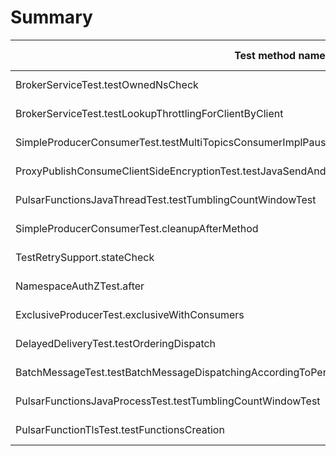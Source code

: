# Summary

Test method name | Failures | Report | Search issues | Create issue | Fixed by |
---------------- | -------- | ------ | ------------- | ------------ | -------- |
BrokerServiceTest.testOwnedNsCheck | 2 | [Report](./org.apache.pulsar.broker.service.BrokerServiceTest.testOwnedNsCheck.md) | [Issues](https://github.com/apache/pulsar/issues?q=BrokerServiceTest%20testOwnedNsCheck) | [Create issue](https://github.com/apache/pulsar/issues/new?labels=area/test,type/flaky-tests&title=Flaky-test%3A+BrokerServiceTest.testOwnedNsCheck&body=%0A%23%23%23+Search+before+asking%0A%0A-+%5BX%5D+I+searched+in+the+%5Bissues%5D%28https%3A%2F%2Fgithub.com%2Fapache%2Fpulsar%2Fissues%29+and+found+nothing+similar.%0A%0A%23%23%23+Example+failures%0A%0A-+%5B2024-11-22T06%3A37%3A30.7756850Z%5D%28https%3A%2F%2Fgithub.com%2Fapache%2Fpulsar%2Factions%2Fruns%2F11967332954%2Fjob%2F33364771352%23step%3A11%3A1353%29+%0A%0A%0A%23%23%23+Exception+stacktrace%0A%0A%60%60%60%0Aorg.testng.internal.thread.ThreadTimeoutException%3A+Method+org.apache.pulsar.broker.service.BrokerServiceTest.testOwnedNsCheck%28%29+didn%27t+finish+within+the+time-out+300000%0A%09at+java.base%4017.0.13%2Fjdk.internal.misc.Unsafe.park%28Native+Method%29%0A%09at+java.base%4017.0.13%2Fjava.util.concurrent.locks.LockSupport.park%28LockSupport.java%3A211%29%0A%09at+java.base%4017.0.13%2Fjava.util.concurrent.locks.AbstractQueuedSynchronizer.acquire%28AbstractQueuedSynchronizer.java%3A715%29%0A%09at+java.base%4017.0.13%2Fjava.util.concurrent.locks.AbstractQueuedSynchronizer.acquireSharedInterruptibly%28AbstractQueuedSynchronizer.java%3A1047%29%0A%09at+java.base%4017.0.13%2Fjava.util.concurrent.CountDownLatch.await%28CountDownLatch.java%3A230%29%0A%09at+app%2F%2Forg.apache.pulsar.broker.service.BrokerServiceTest.testOwnedNsCheck%28BrokerServiceTest.java%3A212%29%0A%09at+java.base%4017.0.13%2Fjdk.internal.reflect.NativeMethodAccessorImpl.invoke0%28Native+Method%29%0A%09at+java.base%4017.0.13%2Fjdk.internal.reflect.NativeMethodAccessorImpl.invoke%28NativeMethodAccessorImpl.java%3A77%29%0A%09at+java.base%4017.0.13%2Fjdk.internal.reflect.DelegatingMethodAccessorImpl.invoke%28DelegatingMethodAccessorImpl.java%3A43%29%0A%09at+java.base%4017.0.13%2Fjava.lang.reflect.Method.invoke%28Method.java%3A569%29%0A%09at+app%2F%2Forg.testng.internal.invokers.MethodInvocationHelper.invokeMethod%28MethodInvocationHelper.java%3A139%29%0A%09at+app%2F%2Forg.testng.internal.invokers.InvokeMethodRunnable.runOne%28InvokeMethodRunnable.java%3A47%29%0A%09at+app%2F%2Forg.testng.internal.invokers.InvokeMethodRunnable.call%28InvokeMethodRunnable.java%3A76%29%0A%09at+app%2F%2Forg.testng.internal.invokers.InvokeMethodRunnable.call%28InvokeMethodRunnable.java%3A11%29%0A%09at+java.base%4017.0.13%2Fjava.util.concurrent.FutureTask.run%28FutureTask.java%3A264%29%0A%09at+java.base%4017.0.13%2Fjava.util.concurrent.ThreadPoolExecutor.runWorker%28ThreadPoolExecutor.java%3A1136%29%0A%09at+java.base%4017.0.13%2Fjava.util.concurrent.ThreadPoolExecutor%24Worker.run%28ThreadPoolExecutor.java%3A635%29%0A%09at+java.base%4017.0.13%2Fjava.lang.Thread.run%28Thread.java%3A840%29%0A%60%60%60%0A%0A%0A%23%23%23+Are+you+willing+to+submit+a+PR%3F%0A%0A-+%5B+%5D+I%27m+willing+to+submit+a+PR%21%0A) | |
BrokerServiceTest.testLookupThrottlingForClientByClient | 2 | [Report](./org.apache.pulsar.broker.service.BrokerServiceTest.testLookupThrottlingForClientByClient.md) | [Issues](https://github.com/apache/pulsar/issues?q=BrokerServiceTest%20testLookupThrottlingForClientByClient) | [Create issue](https://github.com/apache/pulsar/issues/new?labels=area/test,type/flaky-tests&title=Flaky-test%3A+BrokerServiceTest.testLookupThrottlingForClientByClient&body=%0A%23%23%23+Search+before+asking%0A%0A-+%5BX%5D+I+searched+in+the+%5Bissues%5D%28https%3A%2F%2Fgithub.com%2Fapache%2Fpulsar%2Fissues%29+and+found+nothing+similar.%0A%0A%23%23%23+Example+failures%0A%0A-+%5B2024-11-21T12%3A44%3A23.9836182Z%5D%28https%3A%2F%2Fgithub.com%2Fapache%2Fpulsar%2Factions%2Fruns%2F11952941499%2Fjob%2F33320260103%23step%3A11%3A1350%29+%0A%0A%0A%23%23%23+Exception+stacktrace%0A%0A%60%60%60%0Ajava.util.concurrent.ExecutionException%3A+org.apache.pulsar.client.api.PulsarClientException%24TimeoutException%3A+Lookup+request+timeout+%7B%27durationMs%27%3A+%2730000%27%2C+%27reqId%27%3A%27-559038730%27%2C+%27remote%27%3A%27localhost%2F127.0.0.1%3A43467%27%2C+%27local%27%3A%27%2F127.0.0.1%3A50166%27%7D%0A%09at+java.base%2Fjava.util.concurrent.CompletableFuture.reportGet%28CompletableFuture.java%3A396%29%0A%09at+java.base%2Fjava.util.concurrent.CompletableFuture.get%28CompletableFuture.java%3A2073%29%0A%09at+org.apache.pulsar.broker.service.BrokerServiceTest.testLookupThrottlingForClientByClient%28BrokerServiceTest.java%3A1140%29%0A%09at+java.base%2Fjdk.internal.reflect.DirectMethodHandleAccessor.invoke%28DirectMethodHandleAccessor.java%3A103%29%0A%09at+java.base%2Fjava.lang.reflect.Method.invoke%28Method.java%3A580%29%0A%09at+org.testng.internal.invokers.MethodInvocationHelper.invokeMethod%28MethodInvocationHelper.java%3A139%29%0A%09at+org.testng.internal.invokers.InvokeMethodRunnable.runOne%28InvokeMethodRunnable.java%3A47%29%0A%09at+org.testng.internal.invokers.InvokeMethodRunnable.call%28InvokeMethodRunnable.java%3A76%29%0A%09at+org.testng.internal.invokers.InvokeMethodRunnable.call%28InvokeMethodRunnable.java%3A11%29%0A%09at+java.base%2Fjava.util.concurrent.FutureTask.run%28FutureTask.java%3A317%29%0A%09at+java.base%2Fjava.util.concurrent.ThreadPoolExecutor.runWorker%28ThreadPoolExecutor.java%3A1144%29%0A%09at+java.base%2Fjava.util.concurrent.ThreadPoolExecutor%24Worker.run%28ThreadPoolExecutor.java%3A642%29%0A%09at+java.base%2Fjava.lang.Thread.run%28Thread.java%3A1583%29%0ACaused+by%3A+org.apache.pulsar.client.api.PulsarClientException%24TimeoutException%3A+Lookup+request+timeout+%7B%27durationMs%27%3A+%2730000%27%2C+%27reqId%27%3A%27-559038730%27%2C+%27remote%27%3A%27localhost%2F127.0.0.1%3A43467%27%2C+%27local%27%3A%27%2F127.0.0.1%3A50166%27%7D%0A%09at+org.apache.pulsar.client.impl.ClientCnx.checkRequestTimeout%28ClientCnx.java%3A1422%29%0A%09at+org.apache.pulsar.common.util.Runnables%24CatchingAndLoggingRunnable.run%28Runnables.java%3A54%29%0A%09at+io.netty.util.concurrent.PromiseTask.runTask%28PromiseTask.java%3A98%29%0A%09at+io.netty.util.concurrent.ScheduledFutureTask.run%28ScheduledFutureTask.java%3A162%29%0A%09at+io.netty.util.concurrent.AbstractEventExecutor.runTask%28AbstractEventExecutor.java%3A173%29%0A%09at+io.netty.util.concurrent.AbstractEventExecutor.safeExecute%28AbstractEventExecutor.java%3A166%29%0A%09at+io.netty.util.concurrent.SingleThreadEventExecutor.runAllTasks%28SingleThreadEventExecutor.java%3A472%29%0A%09at+io.netty.channel.epoll.EpollEventLoop.run%28EpollEventLoop.java%3A408%29%0A%09at+io.netty.util.concurrent.SingleThreadEventExecutor%244.run%28SingleThreadEventExecutor.java%3A997%29%0A%09at+io.netty.util.internal.ThreadExecutorMap%242.run%28ThreadExecutorMap.java%3A74%29%0A%09at+io.netty.util.concurrent.FastThreadLocalRunnable.run%28FastThreadLocalRunnable.java%3A30%29%0A%09...+1+more%0A%60%60%60%0A%0A%0A%23%23%23+Are+you+willing+to+submit+a+PR%3F%0A%0A-+%5B+%5D+I%27m+willing+to+submit+a+PR%21%0A) | |
SimpleProducerConsumerTest.testMultiTopicsConsumerImplPauseForPartitionNumberChange | 2 | [Report](./org.apache.pulsar.client.api.SimpleProducerConsumerTest.testMultiTopicsConsumerImplPauseForPartitionNumberChange.md) | [Issues](https://github.com/apache/pulsar/issues?q=SimpleProducerConsumerTest%20testMultiTopicsConsumerImplPauseForPartitionNumberChange) | [Create issue](https://github.com/apache/pulsar/issues/new?labels=area/test,type/flaky-tests&title=Flaky-test%3A+SimpleProducerConsumerTest.testMultiTopicsConsumerImplPauseForPartitionNumberChange&body=%0A%23%23%23+Search+before+asking%0A%0A-+%5BX%5D+I+searched+in+the+%5Bissues%5D%28https%3A%2F%2Fgithub.com%2Fapache%2Fpulsar%2Fissues%29+and+found+nothing+similar.%0A%0A%23%23%23+Example+failures%0A%0A-+%5B2024-11-25T12%3A35%3A14.9341964Z%5D%28https%3A%2F%2Fgithub.com%2Fapache%2Fpulsar%2Factions%2Fruns%2F12009749403%2Fjob%2F33475627109%23step%3A10%3A842%29+%0A%0A%0A%23%23%23+Exception+stacktrace%0A%0A%60%60%60%0Ajava.lang.AssertionError%3A+expected+%5Bnull%5D+but+found+%5Borg.apache.pulsar.client.impl.TopicMessageImpl%40529034c5%5D%0A%09at+org.testng.Assert.fail%28Assert.java%3A110%29%0A%09at+org.testng.Assert.failNotSame%28Assert.java%3A1573%29%0A%09at+org.testng.Assert.assertNull%28Assert.java%3A1506%29%0A%09at+org.testng.Assert.assertNull%28Assert.java%3A1494%29%0A%09at+org.apache.pulsar.client.api.SimpleProducerConsumerTest.testMultiTopicsConsumerImplPauseForPartitionNumberChange%28SimpleProducerConsumerTest.java%3A3479%29%0A%09at+java.base%2Fjdk.internal.reflect.DirectMethodHandleAccessor.invoke%28DirectMethodHandleAccessor.java%3A103%29%0A%09at+java.base%2Fjava.lang.reflect.Method.invoke%28Method.java%3A580%29%0A%09at+org.testng.internal.invokers.MethodInvocationHelper.invokeMethod%28MethodInvocationHelper.java%3A139%29%0A%09at+org.testng.internal.invokers.InvokeMethodRunnable.runOne%28InvokeMethodRunnable.java%3A47%29%0A%09at+org.testng.internal.invokers.InvokeMethodRunnable.call%28InvokeMethodRunnable.java%3A76%29%0A%09at+org.testng.internal.invokers.InvokeMethodRunnable.call%28InvokeMethodRunnable.java%3A11%29%0A%09at+java.base%2Fjava.util.concurrent.FutureTask.run%28FutureTask.java%3A317%29%0A%09at+java.base%2Fjava.util.concurrent.ThreadPoolExecutor.runWorker%28ThreadPoolExecutor.java%3A1144%29%0A%09at+java.base%2Fjava.util.concurrent.ThreadPoolExecutor%24Worker.run%28ThreadPoolExecutor.java%3A642%29%0A%09at+java.base%2Fjava.lang.Thread.run%28Thread.java%3A1583%29%0A%60%60%60%0A%0A%0A%23%23%23+Are+you+willing+to+submit+a+PR%3F%0A%0A-+%5B+%5D+I%27m+willing+to+submit+a+PR%21%0A) | |
ProxyPublishConsumeClientSideEncryptionTest.testJavaSendAndWssConsumeWithEncryptionAndCompression | 1 | [Report](./org.apache.pulsar.websocket.proxy.ProxyPublishConsumeClientSideEncryptionTest.testJavaSendAndWssConsumeWithEncryptionAndCompression.md) | [Issues](https://github.com/apache/pulsar/issues?q=ProxyPublishConsumeClientSideEncryptionTest%20testJavaSendAndWssConsumeWithEncryptionAndCompression) | [Create issue](https://github.com/apache/pulsar/issues/new?labels=area/test,type/flaky-tests&title=Flaky-test%3A+ProxyPublishConsumeClientSideEncryptionTest.testJavaSendAndWssConsumeWithEncryptionAndCompression&body=%0A%23%23%23+Search+before+asking%0A%0A-+%5BX%5D+I+searched+in+the+%5Bissues%5D%28https%3A%2F%2Fgithub.com%2Fapache%2Fpulsar%2Fissues%29+and+found+nothing+similar.%0A%0A%23%23%23+Example+failures%0A%0A-+%5B2024-11-29T06%3A28%3A55.6020302Z%5D%28https%3A%2F%2Fgithub.com%2Fapache%2Fpulsar%2Factions%2Fruns%2F12079794565%2Fjob%2F33686474897%23step%3A11%3A1680%29+%0A%0A%0A%23%23%23+Exception+stacktrace%0A%0A%60%60%60%0Aorg.apache.pulsar.client.admin.PulsarAdminException%24PreconditionFailedException%3A+Topic+has+1+connected+producers%2Fconsumers%0A%09at+org.apache.pulsar.client.admin.PulsarAdminException.wrap%28PulsarAdminException.java%3A252%29%0A%09at+org.apache.pulsar.client.admin.internal.BaseResource.sync%28BaseResource.java%3A352%29%0A%09at+org.apache.pulsar.client.admin.internal.TopicsImpl.delete%28TopicsImpl.java%3A485%29%0A%09at+org.apache.pulsar.client.admin.Topics.delete%28Topics.java%3A893%29%0A%09at+org.apache.pulsar.client.admin.internal.TopicsImpl.delete%28TopicsImpl.java%3A475%29%0A%09at+org.apache.pulsar.websocket.proxy.ProxyPublishConsumeClientSideEncryptionTest.testJavaSendAndWssConsumeWithEncryptionAndCompression%28ProxyPublishConsumeClientSideEncryptionTest.java%3A272%29%0A%09at+java.base%2Fjdk.internal.reflect.NativeMethodAccessorImpl.invoke0%28Native+Method%29%0A%09at+java.base%2Fjdk.internal.reflect.NativeMethodAccessorImpl.invoke%28NativeMethodAccessorImpl.java%3A77%29%0A%09at+java.base%2Fjdk.internal.reflect.DelegatingMethodAccessorImpl.invoke%28DelegatingMethodAccessorImpl.java%3A43%29%0A%09at+java.base%2Fjava.lang.reflect.Method.invoke%28Method.java%3A569%29%0A%09at+org.testng.internal.invokers.MethodInvocationHelper.invokeMethod%28MethodInvocationHelper.java%3A139%29%0A%09at+org.testng.internal.invokers.InvokeMethodRunnable.runOne%28InvokeMethodRunnable.java%3A47%29%0A%09at+org.testng.internal.invokers.InvokeMethodRunnable.call%28InvokeMethodRunnable.java%3A76%29%0A%09at+org.testng.internal.invokers.InvokeMethodRunnable.call%28InvokeMethodRunnable.java%3A11%29%0A%09at+java.base%2Fjava.util.concurrent.FutureTask.run%28FutureTask.java%3A264%29%0A%09at+java.base%2Fjava.util.concurrent.ThreadPoolExecutor.runWorker%28ThreadPoolExecutor.java%3A1136%29%0A%09at+java.base%2Fjava.util.concurrent.ThreadPoolExecutor%24Worker.run%28ThreadPoolExecutor.java%3A635%29%0A%09at+java.base%2Fjava.lang.Thread.run%28Thread.java%3A840%29%0A%09Suppressed%3A+org.apache.pulsar.client.admin.PulsarAdminException%24PreconditionFailedException%3A+Topic+has+1+connected+producers%2Fconsumers%0A%09%09at+org.apache.pulsar.client.admin.internal.BaseResource.getApiException%28BaseResource.java%3A289%29%0A%09%09at+org.apache.pulsar.client.admin.internal.BaseResource%244.failed%28BaseResource.java%3A237%29%0A%09%09at+org.glassfish.jersey.client.JerseyInvocation%241.failed%28JerseyInvocation.java%3A898%29%0A%09%09at+org.glassfish.jersey.client.JerseyInvocation%241.completed%28JerseyInvocation.java%3A879%29%0A%09%09at+org.glassfish.jersey.client.ClientRuntime.processResponse%28ClientRuntime.java%3A232%29%0A%09%09at+org.glassfish.jersey.client.ClientRuntime.access%24200%28ClientRuntime.java%3A62%29%0A%09%09at+org.glassfish.jersey.client.ClientRuntime%242.lambda%24response%240%28ClientRuntime.java%3A176%29%0A%09%09at+org.glassfish.jersey.internal.Errors%241.call%28Errors.java%3A248%29%0A%09%09at+org.glassfish.jersey.internal.Errors%241.call%28Errors.java%3A244%29%0A%09%09at+org.glassfish.jersey.internal.Errors.process%28Errors.java%3A292%29%0A%60%60%60%0A%0A%0A%23%23%23+Are+you+willing+to+submit+a+PR%3F%0A%0A-+%5B+%5D+I%27m+willing+to+submit+a+PR%21%0A) | |
PulsarFunctionsJavaThreadTest.testTumblingCountWindowTest | 1 | [Report](./org.apache.pulsar.tests.integration.functions.java.PulsarFunctionsJavaThreadTest.testTumblingCountWindowTest.md) | [Issues](https://github.com/apache/pulsar/issues?q=PulsarFunctionsJavaThreadTest%20testTumblingCountWindowTest) | [Create issue](https://github.com/apache/pulsar/issues/new?labels=area/test,type/flaky-tests&title=Flaky-test%3A+PulsarFunctionsJavaThreadTest.testTumblingCountWindowTest&body=%0A%23%23%23+Search+before+asking%0A%0A-+%5BX%5D+I+searched+in+the+%5Bissues%5D%28https%3A%2F%2Fgithub.com%2Fapache%2Fpulsar%2Fissues%29+and+found+nothing+similar.%0A%0A%23%23%23+Example+failures%0A%0A-+%5B2024-11-25T13%3A08%3A38.9376616Z%5D%28https%3A%2F%2Fgithub.com%2Fapache%2Fpulsar%2Factions%2Fruns%2F12009749403%2Fjob%2F33476693878%23step%3A12%3A23148%29+%0A%0A%0A%23%23%23+Exception+stacktrace%0A%0A%60%60%60%0Ajava.lang.AssertionError%3A+expected+%5B1%5D+but+found+%5B3%5D%0A%09at+org.testng.Assert.fail%28Assert.java%3A110%29%0A%09at+org.testng.Assert.failNotEquals%28Assert.java%3A1577%29%0A%09at+org.testng.Assert.assertEqualsImpl%28Assert.java%3A149%29%0A%09at+org.testng.Assert.assertEquals%28Assert.java%3A131%29%0A%09at+org.testng.Assert.assertEquals%28Assert.java%3A979%29%0A%09at+org.testng.Assert.assertEquals%28Assert.java%3A955%29%0A%09at+org.testng.Assert.assertEquals%28Assert.java%3A989%29%0A%09at+org.apache.pulsar.tests.integration.functions.PulsarFunctionsTest.testWindowFunction%28PulsarFunctionsTest.java%3A334%29%0A%09at+org.apache.pulsar.tests.integration.functions.java.PulsarFunctionsJavaTest.testTumblingCountWindowTest%28PulsarFunctionsJavaTest.java%3A138%29%0A%09at+java.base%2Fjdk.internal.reflect.DirectMethodHandleAccessor.invoke%28DirectMethodHandleAccessor.java%3A103%29%0A%09at+java.base%2Fjava.lang.reflect.Method.invoke%28Method.java%3A580%29%0A%09at+org.testng.internal.invokers.MethodInvocationHelper.invokeMethod%28MethodInvocationHelper.java%3A139%29%0A%09at+org.testng.internal.invokers.InvokeMethodRunnable.runOne%28InvokeMethodRunnable.java%3A47%29%0A%09at+org.testng.internal.invokers.InvokeMethodRunnable.call%28InvokeMethodRunnable.java%3A76%29%0A%09at+org.testng.internal.invokers.InvokeMethodRunnable.call%28InvokeMethodRunnable.java%3A11%29%0A%09at+java.base%2Fjava.util.concurrent.FutureTask.run%28FutureTask.java%3A317%29%0A%09at+java.base%2Fjava.util.concurrent.ThreadPoolExecutor.runWorker%28ThreadPoolExecutor.java%3A1144%29%0A%09at+java.base%2Fjava.util.concurrent.ThreadPoolExecutor%24Worker.run%28ThreadPoolExecutor.java%3A642%29%0A%09at+java.base%2Fjava.lang.Thread.run%28Thread.java%3A1583%29%0A%60%60%60%0A%0A%0A%23%23%23+Are+you+willing+to+submit+a+PR%3F%0A%0A-+%5B+%5D+I%27m+willing+to+submit+a+PR%21%0A) | |
SimpleProducerConsumerTest.cleanupAfterMethod | 1 | [Report](./org.apache.pulsar.client.api.SimpleProducerConsumerTest.cleanupAfterMethod.md) | [Issues](https://github.com/apache/pulsar/issues?q=SimpleProducerConsumerTest%20cleanupAfterMethod) | [Create issue](https://github.com/apache/pulsar/issues/new?labels=area/test,type/flaky-tests&title=Flaky-test%3A+SimpleProducerConsumerTest.cleanupAfterMethod&body=%0A%23%23%23+Search+before+asking%0A%0A-+%5BX%5D+I+searched+in+the+%5Bissues%5D%28https%3A%2F%2Fgithub.com%2Fapache%2Fpulsar%2Fissues%29+and+found+nothing+similar.%0A%0A%23%23%23+Example+failures%0A%0A-+%5B2024-11-27T07%3A11%3A43.5936289Z%5D%28https%3A%2F%2Fgithub.com%2Fapache%2Fpulsar%2Factions%2Fruns%2F12044650561%2Fjob%2F33582303686%23step%3A12%3A56%29+%0A%0A%0A%23%23%23+Exception+stacktrace%0A%0A%60%60%60%0A+++java.lang.Thread.State%3A+WAITING+%28parking%29%0A%09at+jdk.internal.misc.Unsafe.park%28java.base%4017.0.13%2FNative+Method%29%0A%09-+parking+to+wait+for++%3C0x000010000b003b80%3E+%28a+java.util.concurrent.CompletableFuture%24Signaller%29%0A%09at+java.util.concurrent.locks.LockSupport.park%28java.base%4017.0.13%2FLockSupport.java%3A211%29%0A%09at+java.util.concurrent.CompletableFuture%24Signaller.block%28java.base%4017.0.13%2FCompletableFuture.java%3A1864%29%0A%09at+java.util.concurrent.ForkJoinPool.unmanagedBlock%28java.base%4017.0.13%2FForkJoinPool.java%3A3465%29%0A%09at+java.util.concurrent.ForkJoinPool.managedBlock%28java.base%4017.0.13%2FForkJoinPool.java%3A3436%29%0A%09at+java.util.concurrent.CompletableFuture.waitingGet%28java.base%4017.0.13%2FCompletableFuture.java%3A1898%29%0A%09at+java.util.concurrent.CompletableFuture.get%28java.base%4017.0.13%2FCompletableFuture.java%3A2072%29%0A%09at+org.apache.pulsar.broker.systopic.TopicPoliciesSystemTopicClient%24TopicPolicyReader.close%28TopicPoliciesSystemTopicClient.java%3A200%29%0A%09at+org.apache.pulsar.broker.service.SystemTopicBasedTopicPoliciesService.lambda%24close%2433%28SystemTopicBasedTopicPoliciesService.java%3A702%29%0A%09at+org.apache.pulsar.broker.service.SystemTopicBasedTopicPoliciesService%24%24Lambda%241990%2F0x00007f28e8bc1938.accept%28Unknown+Source%29%0A%09at+java.util.concurrent.ConcurrentHashMap%24ValuesView.forEach%28java.base%4017.0.13%2FConcurrentHashMap.java%3A4780%29%0A%09at+org.apache.pulsar.broker.service.SystemTopicBasedTopicPoliciesService.close%28SystemTopicBasedTopicPoliciesService.java%3A698%29%0A%09at+org.apache.pulsar.broker.PulsarService.closeAsync%28PulsarService.java%3A522%29%0A%09at+java.lang.invoke.DirectMethodHandle%24Holder.invokeVirtual%28java.base%4017.0.13%2FDirectMethodHandle%24Holder%29%0A%09at+java.lang.invoke.LambdaForm%24MH%2F0x00007f28e8448400.invoke%28java.base%4017.0.13%2FLambdaForm%24MH%29%0A%09at+java.lang.invoke.LambdaForm%24MH%2F0x00007f28e8448800.invoke%28java.base%4017.0.13%2FLambdaForm%24MH%29%0A%09at+java.lang.invoke.LambdaForm%24MH%2F0x00007f28e8448c00.invokeExact_MT%28java.base%4017.0.13%2FLambdaForm%24MH%29%0A%09at+java.lang.invoke.MethodHandle.invokeWithArguments%28java.base%4017.0.13%2FMethodHandle.java%3A732%29%0A%09at+org.mockito.internal.util.reflection.InstrumentationMemberAccessor%24Dispatcher%24ByteBuddy%24zcMaLQm4.invokeWithArguments%28Unknown+Source%29%0A%09at+org.mockito.internal.util.reflection.InstrumentationMemberAccessor.invoke%28InstrumentationMemberAccessor.java%3A251%29%0A%09at+org.mockito.internal.util.reflection.ModuleMemberAccessor.invoke%28ModuleMemberAccessor.java%3A55%29%0A%09at+org.mockito.internal.creation.bytebuddy.MockMethodAdvice.tryInvoke%28MockMethodAdvice.java%3A314%29%0A%09at+org.mockito.internal.creation.bytebuddy.MockMethodAdvice%24RealMethodCall.invoke%28MockMethodAdvice.java%3A234%29%0A%09at+org.mockito.internal.invocation.InterceptedInvocation.callRealMethod%28InterceptedInvocation.java%3A142%29%0A%09at+org.mockito.internal.stubbing.answers.CallsRealMethods.answer%28CallsRealMethods.java%3A45%29%0A%09at+org.mockito.Answers.answer%28Answers.java%3A90%29%0A%09at+org.mockito.internal.handler.MockHandlerImpl.handle%28MockHandlerImpl.java%3A111%29%0A%09at+org.mockito.internal.handler.NullResultGuardian.handle%28NullResultGuardian.java%3A29%29%0A%60%60%60%0A%0A%0A%23%23%23+Are+you+willing+to+submit+a+PR%3F%0A%0A-+%5B+%5D+I%27m+willing+to+submit+a+PR%21%0A) | |
TestRetrySupport.stateCheck | 1 | [Report](./org.apache.pulsar.tests.TestRetrySupport.stateCheck.md) | [Issues](https://github.com/apache/pulsar/issues?q=TestRetrySupport%20stateCheck) | [Create issue](https://github.com/apache/pulsar/issues/new?labels=area/test,type/flaky-tests&title=Flaky-test%3A+TestRetrySupport.stateCheck&body=%0A%23%23%23+Search+before+asking%0A%0A-+%5BX%5D+I+searched+in+the+%5Bissues%5D%28https%3A%2F%2Fgithub.com%2Fapache%2Fpulsar%2Fissues%29+and+found+nothing+similar.%0A%0A%23%23%23+Example+failures%0A%0A-+%5B2024-11-29T13%3A52%3A14.6215187Z%5D%28https%3A%2F%2Fgithub.com%2Fapache%2Fpulsar%2Factions%2Fruns%2F12084519005%2Fjob%2F33699896663%23step%3A10%3A99%29+%0A%0A%0A%23%23%23+Exception+stacktrace%0A%0A%60%60%60%0A+++java.lang.Thread.State%3A+WAITING+%28parking%29%0A%09at+jdk.internal.misc.Unsafe.park%28java.base%4017.0.13%2FNative+Method%29%0A%09-+parking+to+wait+for++%3C0x0000100512814d78%3E+%28a+java.util.concurrent.CompletableFuture%24Signaller%29%0A%09at+java.util.concurrent.locks.LockSupport.park%28java.base%4017.0.13%2FLockSupport.java%3A211%29%0A%09at+java.util.concurrent.CompletableFuture%24Signaller.block%28java.base%4017.0.13%2FCompletableFuture.java%3A1864%29%0A%09at+java.util.concurrent.ForkJoinPool.unmanagedBlock%28java.base%4017.0.13%2FForkJoinPool.java%3A3465%29%0A%09at+java.util.concurrent.ForkJoinPool.managedBlock%28java.base%4017.0.13%2FForkJoinPool.java%3A3436%29%0A%09at+java.util.concurrent.CompletableFuture.waitingGet%28java.base%4017.0.13%2FCompletableFuture.java%3A1898%29%0A%09at+java.util.concurrent.CompletableFuture.get%28java.base%4017.0.13%2FCompletableFuture.java%3A2072%29%0A%09at+org.apache.pulsar.broker.systopic.TopicPoliciesSystemTopicClient%24TopicPolicyReader.close%28TopicPoliciesSystemTopicClient.java%3A200%29%0A%09at+org.apache.pulsar.broker.service.SystemTopicBasedTopicPoliciesService.lambda%24close%2433%28SystemTopicBasedTopicPoliciesService.java%3A702%29%0A%09at+org.apache.pulsar.broker.service.SystemTopicBasedTopicPoliciesService%24%24Lambda%242024%2F0x00007fec98c26af8.accept%28Unknown+Source%29%0A%09at+java.util.concurrent.ConcurrentHashMap%24ValuesView.forEach%28java.base%4017.0.13%2FConcurrentHashMap.java%3A4780%29%0A%09at+org.apache.pulsar.broker.service.SystemTopicBasedTopicPoliciesService.close%28SystemTopicBasedTopicPoliciesService.java%3A698%29%0A%09at+org.apache.pulsar.broker.PulsarService.closeAsync%28PulsarService.java%3A522%29%0A%09at+java.lang.invoke.DirectMethodHandle%24Holder.invokeVirtual%28java.base%4017.0.13%2FDirectMethodHandle%24Holder%29%0A%09at+java.lang.invoke.LambdaForm%24MH%2F0x00007fec984a8000.invoke%28java.base%4017.0.13%2FLambdaForm%24MH%29%0A%09at+java.lang.invoke.LambdaForm%24MH%2F0x00007fec984a8400.invoke%28java.base%4017.0.13%2FLambdaForm%24MH%29%0A%09at+java.lang.invoke.LambdaForm%24MH%2F0x00007fec984a8800.invokeExact_MT%28java.base%4017.0.13%2FLambdaForm%24MH%29%0A%09at+java.lang.invoke.MethodHandle.invokeWithArguments%28java.base%4017.0.13%2FMethodHandle.java%3A732%29%0A%09at+org.mockito.internal.util.reflection.InstrumentationMemberAccessor%24Dispatcher%24ByteBuddy%24TlYvNshW.invokeWithArguments%28Unknown+Source%29%0A%09at+org.mockito.internal.util.reflection.InstrumentationMemberAccessor.invoke%28InstrumentationMemberAccessor.java%3A251%29%0A%09at+org.mockito.internal.util.reflection.ModuleMemberAccessor.invoke%28ModuleMemberAccessor.java%3A55%29%0A%09at+org.mockito.internal.creation.bytebuddy.MockMethodAdvice.tryInvoke%28MockMethodAdvice.java%3A314%29%0A%09at+org.mockito.internal.creation.bytebuddy.MockMethodAdvice%24RealMethodCall.invoke%28MockMethodAdvice.java%3A234%29%0A%09at+org.mockito.internal.invocation.InterceptedInvocation.callRealMethod%28InterceptedInvocation.java%3A142%29%0A%09at+org.mockito.internal.stubbing.answers.CallsRealMethods.answer%28CallsRealMethods.java%3A45%29%0A%09at+org.mockito.Answers.answer%28Answers.java%3A90%29%0A%09at+org.mockito.internal.handler.MockHandlerImpl.handle%28MockHandlerImpl.java%3A111%29%0A%09at+org.mockito.internal.handler.NullResultGuardian.handle%28NullResultGuardian.java%3A29%29%0A%60%60%60%0A%0A%0A%23%23%23+Are+you+willing+to+submit+a+PR%3F%0A%0A-+%5B+%5D+I%27m+willing+to+submit+a+PR%21%0A) | |
NamespaceAuthZTest.after | 1 | [Report](./org.apache.pulsar.broker.admin.NamespaceAuthZTest.after.md) | [Issues](https://github.com/apache/pulsar/issues?q=NamespaceAuthZTest%20after) | [Create issue](https://github.com/apache/pulsar/issues/new?labels=area/test,type/flaky-tests&title=Flaky-test%3A+NamespaceAuthZTest.after&body=%0A%23%23%23+Search+before+asking%0A%0A-+%5BX%5D+I+searched+in+the+%5Bissues%5D%28https%3A%2F%2Fgithub.com%2Fapache%2Fpulsar%2Fissues%29+and+found+nothing+similar.%0A%0A%23%23%23+Example+failures%0A%0A-+%5B2024-11-30T12%3A24%3A21.5092918Z%5D%28https%3A%2F%2Fgithub.com%2Fapache%2Fpulsar%2Factions%2Fruns%2F12096251580%2Fjob%2F33730493976%23step%3A11%3A899%29+%0A%0A%0A%23%23%23+Exception+stacktrace%0A%0A%60%60%60%0Aorg.awaitility.core.ConditionTimeoutException%3A+Condition+org.apache.pulsar.broker.auth.MockedPulsarServiceBaseTest%24%24Lambda%2F0x00007f7954c6f9b8+was+not+fulfilled+within+10+seconds.%0A%09at+org.awaitility.core.ConditionAwaiter.await%28ConditionAwaiter.java%3A167%29%0A%09at+org.awaitility.core.CallableCondition.await%28CallableCondition.java%3A78%29%0A%09at+org.awaitility.core.CallableCondition.await%28CallableCondition.java%3A26%29%0A%09at+org.awaitility.core.ConditionFactory.until%28ConditionFactory.java%3A985%29%0A%09at+org.awaitility.core.ConditionFactory.until%28ConditionFactory.java%3A954%29%0A%09at+org.apache.pulsar.broker.auth.MockedPulsarServiceBaseTest.deleteNamespaceWithRetry%28MockedPulsarServiceBaseTest.java%3A690%29%0A%09at+org.apache.pulsar.broker.auth.MockedPulsarServiceBaseTest.deleteNamespaceWithRetry%28MockedPulsarServiceBaseTest.java%3A679%29%0A%09at+org.apache.pulsar.broker.admin.NamespaceAuthZTest.after%28NamespaceAuthZTest.java%3A145%29%0A%09at+java.base%2Fjdk.internal.reflect.DirectMethodHandleAccessor.invoke%28DirectMethodHandleAccessor.java%3A103%29%0A%09at+java.base%2Fjava.lang.reflect.Method.invoke%28Method.java%3A580%29%0A%09at+org.testng.internal.invokers.MethodInvocationHelper.invokeMethod%28MethodInvocationHelper.java%3A139%29%0A%09at+org.testng.internal.invokers.MethodInvocationHelper.invokeMethodConsideringTimeout%28MethodInvocationHelper.java%3A69%29%0A%09at+org.testng.internal.invokers.ConfigInvoker.invokeConfigurationMethod%28ConfigInvoker.java%3A361%29%0A%09at+org.testng.internal.invokers.ConfigInvoker.invokeConfigurations%28ConfigInvoker.java%3A296%29%0A%09at+org.testng.internal.invokers.TestInvoker.runConfigMethods%28TestInvoker.java%3A823%29%0A%09at+org.testng.internal.invokers.TestInvoker.runAfterConfigurations%28TestInvoker.java%3A792%29%0A%09at+org.testng.internal.invokers.TestInvoker.invokeMethod%28TestInvoker.java%3A768%29%0A%09at+org.testng.internal.invokers.TestInvoker.invokeTestMethod%28TestInvoker.java%3A221%29%0A%09at+org.testng.internal.invokers.MethodRunner.runInSequence%28MethodRunner.java%3A50%29%0A%09at+org.testng.internal.invokers.TestInvoker%24MethodInvocationAgent.invoke%28TestInvoker.java%3A969%29%0A%09at+org.testng.internal.invokers.TestInvoker.invokeTestMethods%28TestInvoker.java%3A194%29%0A%09at+org.testng.internal.invokers.TestMethodWorker.invokeTestMethods%28TestMethodWorker.java%3A148%29%0A%09at+org.testng.internal.invokers.TestMethodWorker.run%28TestMethodWorker.java%3A128%29%0A%09at+java.base%2Fjava.util.ArrayList.forEach%28ArrayList.java%3A1596%29%0A%09at+org.testng.TestRunner.privateRun%28TestRunner.java%3A829%29%0A%09at+org.testng.TestRunner.run%28TestRunner.java%3A602%29%0A%09at+org.testng.SuiteRunner.runTest%28SuiteRunner.java%3A437%29%0A%09at+org.testng.SuiteRunner.runSequentially%28SuiteRunner.java%3A431%29%0A%09at+org.testng.SuiteRunner.privateRun%28SuiteRunner.java%3A391%29%0A%60%60%60%0A%0A%0A%23%23%23+Are+you+willing+to+submit+a+PR%3F%0A%0A-+%5B+%5D+I%27m+willing+to+submit+a+PR%21%0A) | |
ExclusiveProducerTest.exclusiveWithConsumers | 1 | [Report](./org.apache.pulsar.broker.service.ExclusiveProducerTest.exclusiveWithConsumers.md) | [Issues](https://github.com/apache/pulsar/issues?q=ExclusiveProducerTest%20exclusiveWithConsumers) | [Create issue](https://github.com/apache/pulsar/issues/new?labels=area/test,type/flaky-tests&title=Flaky-test%3A+ExclusiveProducerTest.exclusiveWithConsumers&body=%0A%23%23%23+Search+before+asking%0A%0A-+%5BX%5D+I+searched+in+the+%5Bissues%5D%28https%3A%2F%2Fgithub.com%2Fapache%2Fpulsar%2Fissues%29+and+found+nothing+similar.%0A%0A%23%23%23+Example+failures%0A%0A-+%5B2024-11-25T12%3A30%3A11.4514832Z%5D%28https%3A%2F%2Fgithub.com%2Fapache%2Fpulsar%2Factions%2Fruns%2F12009749403%2Fjob%2F33475625524%23step%3A10%3A1172%29+%0A%0A%0A%23%23%23+Exception+stacktrace%0A%0A%60%60%60%0Ajava.util.concurrent.ExecutionException%3A+io.netty.channel.StacklessClosedChannelException%0A%09at+java.base%2Fjava.util.concurrent.CompletableFuture.reportGet%28CompletableFuture.java%3A396%29%0A%09at+java.base%2Fjava.util.concurrent.CompletableFuture.get%28CompletableFuture.java%3A2073%29%0A%09at+org.apache.pulsar.broker.service.ExclusiveProducerTest.simpleTest%28ExclusiveProducerTest.java%3A215%29%0A%09at+org.apache.pulsar.broker.service.ExclusiveProducerTest.exclusiveWithConsumers%28ExclusiveProducerTest.java%3A423%29%0A%09at+java.base%2Fjdk.internal.reflect.DirectMethodHandleAccessor.invoke%28DirectMethodHandleAccessor.java%3A103%29%0A%09at+java.base%2Fjava.lang.reflect.Method.invoke%28Method.java%3A580%29%0A%09at+org.testng.internal.invokers.MethodInvocationHelper.invokeMethod%28MethodInvocationHelper.java%3A139%29%0A%09at+org.testng.internal.invokers.InvokeMethodRunnable.runOne%28InvokeMethodRunnable.java%3A47%29%0A%09at+org.testng.internal.invokers.InvokeMethodRunnable.call%28InvokeMethodRunnable.java%3A76%29%0A%09at+org.testng.internal.invokers.InvokeMethodRunnable.call%28InvokeMethodRunnable.java%3A11%29%0A%09at+java.base%2Fjava.util.concurrent.FutureTask.run%28FutureTask.java%3A317%29%0A%09at+java.base%2Fjava.util.concurrent.ThreadPoolExecutor.runWorker%28ThreadPoolExecutor.java%3A1144%29%0A%09at+java.base%2Fjava.util.concurrent.ThreadPoolExecutor%24Worker.run%28ThreadPoolExecutor.java%3A642%29%0A%09at+java.base%2Fjava.lang.Thread.run%28Thread.java%3A1583%29%0ACaused+by%3A+io.netty.channel.StacklessClosedChannelException%0A%09at+io.netty.channel.AbstractChannel%24AbstractUnsafe.write%28Object%2C+ChannelPromise%29%28Unknown+Source%29%0A%60%60%60%0A%0A%0A%23%23%23+Are+you+willing+to+submit+a+PR%3F%0A%0A-+%5B+%5D+I%27m+willing+to+submit+a+PR%21%0A) | |
DelayedDeliveryTest.testOrderingDispatch | 1 | [Report](./org.apache.pulsar.broker.service.persistent.DelayedDeliveryTest.testOrderingDispatch.md) | [Issues](https://github.com/apache/pulsar/issues?q=DelayedDeliveryTest%20testOrderingDispatch) | [Create issue](https://github.com/apache/pulsar/issues/new?labels=area/test,type/flaky-tests&title=Flaky-test%3A+DelayedDeliveryTest.testOrderingDispatch&body=%0A%23%23%23+Search+before+asking%0A%0A-+%5BX%5D+I+searched+in+the+%5Bissues%5D%28https%3A%2F%2Fgithub.com%2Fapache%2Fpulsar%2Fissues%29+and+found+nothing+similar.%0A%0A%23%23%23+Example+failures%0A%0A-+%5B2024-11-27T12%3A38%3A34.6976023Z%5D%28https%3A%2F%2Fgithub.com%2Fapache%2Fpulsar%2Factions%2Fruns%2F12050021589%2Fjob%2F33598521857%23step%3A11%3A1272%29+%0A%0A%0A%23%23%23+Exception+stacktrace%0A%0A%60%60%60%0Ajava.lang.AssertionError%3A+expected+%5Btrue%5D+but+found+%5Bfalse%5D%0A%09at+org.testng.Assert.fail%28Assert.java%3A110%29%0A%09at+org.testng.Assert.failNotEquals%28Assert.java%3A1577%29%0A%09at+org.testng.Assert.assertTrue%28Assert.java%3A56%29%0A%09at+org.testng.Assert.assertTrue%28Assert.java%3A66%29%0A%09at+org.apache.pulsar.broker.service.persistent.DelayedDeliveryTest.testOrderingDispatch%28DelayedDeliveryTest.java%3A349%29%0A%09at+java.base%2Fjdk.internal.reflect.DirectMethodHandleAccessor.invoke%28DirectMethodHandleAccessor.java%3A103%29%0A%09at+java.base%2Fjava.lang.reflect.Method.invoke%28Method.java%3A580%29%0A%09at+org.testng.internal.invokers.MethodInvocationHelper.invokeMethod%28MethodInvocationHelper.java%3A139%29%0A%09at+org.testng.internal.invokers.InvokeMethodRunnable.runOne%28InvokeMethodRunnable.java%3A47%29%0A%09at+org.testng.internal.invokers.InvokeMethodRunnable.call%28InvokeMethodRunnable.java%3A76%29%0A%09at+org.testng.internal.invokers.InvokeMethodRunnable.call%28InvokeMethodRunnable.java%3A11%29%0A%09at+java.base%2Fjava.util.concurrent.FutureTask.run%28FutureTask.java%3A317%29%0A%09at+java.base%2Fjava.util.concurrent.ThreadPoolExecutor.runWorker%28ThreadPoolExecutor.java%3A1144%29%0A%09at+java.base%2Fjava.util.concurrent.ThreadPoolExecutor%24Worker.run%28ThreadPoolExecutor.java%3A642%29%0A%09at+java.base%2Fjava.lang.Thread.run%28Thread.java%3A1583%29%0A%60%60%60%0A%0A%0A%23%23%23+Are+you+willing+to+submit+a+PR%3F%0A%0A-+%5B+%5D+I%27m+willing+to+submit+a+PR%21%0A) | |
BatchMessageTest.testBatchMessageDispatchingAccordingToPermits | 1 | [Report](./org.apache.pulsar.broker.service.BatchMessageTest.testBatchMessageDispatchingAccordingToPermits.md) | [Issues](https://github.com/apache/pulsar/issues?q=BatchMessageTest%20testBatchMessageDispatchingAccordingToPermits) | [Create issue](https://github.com/apache/pulsar/issues/new?labels=area/test,type/flaky-tests&title=Flaky-test%3A+BatchMessageTest.testBatchMessageDispatchingAccordingToPermits&body=%0A%23%23%23+Search+before+asking%0A%0A-+%5BX%5D+I+searched+in+the+%5Bissues%5D%28https%3A%2F%2Fgithub.com%2Fapache%2Fpulsar%2Fissues%29+and+found+nothing+similar.%0A%0A%23%23%23+Example+failures%0A%0A-+%5B2024-11-26T12%3A29%3A56.5678209Z%5D%28https%3A%2F%2Fgithub.com%2Fapache%2Fpulsar%2Factions%2Fruns%2F12030313356%2Fjob%2F33537986767%23step%3A10%3A1148%29+%0A%0A%0A%23%23%23+Exception+stacktrace%0A%0A%60%60%60%0Ajava.lang.AssertionError%3A+expected+%5B10.0%5D+but+found+%5B100.0%5D%0A%09at+org.testng.Assert.fail%28Assert.java%3A110%29%0A%09at+org.testng.Assert.failNotEquals%28Assert.java%3A1577%29%0A%09at+org.testng.Assert.assertEquals%28Assert.java%3A836%29%0A%09at+org.testng.Assert.assertEquals%28Assert.java%3A849%29%0A%09at+org.apache.pulsar.broker.service.BatchMessageTest.testBatchMessageDispatchingAccordingToPermits%28BatchMessageTest.java%3A1016%29%0A%09at+java.base%2Fjdk.internal.reflect.DirectMethodHandleAccessor.invoke%28DirectMethodHandleAccessor.java%3A103%29%0A%09at+java.base%2Fjava.lang.reflect.Method.invoke%28Method.java%3A580%29%0A%09at+org.testng.internal.invokers.MethodInvocationHelper.invokeMethod%28MethodInvocationHelper.java%3A139%29%0A%09at+org.testng.internal.invokers.InvokeMethodRunnable.runOne%28InvokeMethodRunnable.java%3A47%29%0A%09at+org.testng.internal.invokers.InvokeMethodRunnable.call%28InvokeMethodRunnable.java%3A76%29%0A%09at+org.testng.internal.invokers.InvokeMethodRunnable.call%28InvokeMethodRunnable.java%3A11%29%0A%09at+java.base%2Fjava.util.concurrent.FutureTask.run%28FutureTask.java%3A317%29%0A%09at+java.base%2Fjava.util.concurrent.ThreadPoolExecutor.runWorker%28ThreadPoolExecutor.java%3A1144%29%0A%09at+java.base%2Fjava.util.concurrent.ThreadPoolExecutor%24Worker.run%28ThreadPoolExecutor.java%3A642%29%0A%09at+java.base%2Fjava.lang.Thread.run%28Thread.java%3A1583%29%0A%60%60%60%0A%0A%0A%23%23%23+Are+you+willing+to+submit+a+PR%3F%0A%0A-+%5B+%5D+I%27m+willing+to+submit+a+PR%21%0A) | |
PulsarFunctionsJavaProcessTest.testTumblingCountWindowTest | 1 | [Report](./org.apache.pulsar.tests.integration.functions.java.PulsarFunctionsJavaProcessTest.testTumblingCountWindowTest.md) | [Issues](https://github.com/apache/pulsar/issues?q=PulsarFunctionsJavaProcessTest%20testTumblingCountWindowTest) | [Create issue](https://github.com/apache/pulsar/issues/new?labels=area/test,type/flaky-tests&title=Flaky-test%3A+PulsarFunctionsJavaProcessTest.testTumblingCountWindowTest&body=%0A%23%23%23+Search+before+asking%0A%0A-+%5BX%5D+I+searched+in+the+%5Bissues%5D%28https%3A%2F%2Fgithub.com%2Fapache%2Fpulsar%2Fissues%29+and+found+nothing+similar.%0A%0A%23%23%23+Example+failures%0A%0A-+%5B2024-11-29T13%3A24%3A53.4354146Z%5D%28https%3A%2F%2Fgithub.com%2Fapache%2Fpulsar%2Factions%2Fruns%2F12084518996%2Fjob%2F33701372645%23step%3A12%3A34604%29+%0A%0A%0A%23%23%23+Exception+stacktrace%0A%0A%60%60%60%0Ajava.lang.AssertionError%3A+expected+%5B1%5D+but+found+%5B3%5D%0A%09at+org.testng.Assert.fail%28Assert.java%3A110%29%0A%09at+org.testng.Assert.failNotEquals%28Assert.java%3A1577%29%0A%09at+org.testng.Assert.assertEqualsImpl%28Assert.java%3A149%29%0A%09at+org.testng.Assert.assertEquals%28Assert.java%3A131%29%0A%09at+org.testng.Assert.assertEquals%28Assert.java%3A979%29%0A%09at+org.testng.Assert.assertEquals%28Assert.java%3A955%29%0A%09at+org.testng.Assert.assertEquals%28Assert.java%3A989%29%0A%09at+org.apache.pulsar.tests.integration.functions.PulsarFunctionsTest.testWindowFunction%28PulsarFunctionsTest.java%3A334%29%0A%09at+org.apache.pulsar.tests.integration.functions.java.PulsarFunctionsJavaTest.testTumblingCountWindowTest%28PulsarFunctionsJavaTest.java%3A138%29%0A%09at+java.base%2Fjdk.internal.reflect.DirectMethodHandleAccessor.invoke%28DirectMethodHandleAccessor.java%3A103%29%0A%09at+java.base%2Fjava.lang.reflect.Method.invoke%28Method.java%3A580%29%0A%09at+org.testng.internal.invokers.MethodInvocationHelper.invokeMethod%28MethodInvocationHelper.java%3A139%29%0A%09at+org.testng.internal.invokers.InvokeMethodRunnable.runOne%28InvokeMethodRunnable.java%3A47%29%0A%09at+org.testng.internal.invokers.InvokeMethodRunnable.call%28InvokeMethodRunnable.java%3A76%29%0A%09at+org.testng.internal.invokers.InvokeMethodRunnable.call%28InvokeMethodRunnable.java%3A11%29%0A%09at+java.base%2Fjava.util.concurrent.FutureTask.run%28FutureTask.java%3A317%29%0A%09at+java.base%2Fjava.util.concurrent.ThreadPoolExecutor.runWorker%28ThreadPoolExecutor.java%3A1144%29%0A%09at+java.base%2Fjava.util.concurrent.ThreadPoolExecutor%24Worker.run%28ThreadPoolExecutor.java%3A642%29%0A%09at+java.base%2Fjava.lang.Thread.run%28Thread.java%3A1583%29%0A%60%60%60%0A%0A%0A%23%23%23+Are+you+willing+to+submit+a+PR%3F%0A%0A-+%5B+%5D+I%27m+willing+to+submit+a+PR%21%0A) | |
PulsarFunctionTlsTest.testFunctionsCreation | 1 | [Report](./org.apache.pulsar.functions.worker.PulsarFunctionTlsTest.testFunctionsCreation.md) | [Issues](https://github.com/apache/pulsar/issues?q=PulsarFunctionTlsTest%20testFunctionsCreation) | [Create issue](https://github.com/apache/pulsar/issues/new?labels=area/test,type/flaky-tests&title=Flaky-test%3A+PulsarFunctionTlsTest.testFunctionsCreation&body=%0A%23%23%23+Search+before+asking%0A%0A-+%5BX%5D+I+searched+in+the+%5Bissues%5D%28https%3A%2F%2Fgithub.com%2Fapache%2Fpulsar%2Fissues%29+and+found+nothing+similar.%0A%0A%23%23%23+Example+failures%0A%0A-+%5B2024-11-23T12%3A28%3A32.4230664Z%5D%28https%3A%2F%2Fgithub.com%2Fapache%2Fpulsar%2Factions%2Fruns%2F11987013888%2Fjob%2F33420869906%23step%3A10%3A860%29+%0A%0A%0A%23%23%23+Exception+stacktrace%0A%0A%60%60%60%0Aorg.apache.pulsar.client.admin.PulsarAdminException%3A+javax.ws.rs.ServiceUnavailableException%3A+HTTP+503+%7B%22reason%22%3A%22Leader+not+yet+ready.+Please+retry+again%22%7D%0A%09at+org.apache.pulsar.client.admin.PulsarAdminException.wrap%28PulsarAdminException.java%3A252%29%0A%09at+org.apache.pulsar.client.admin.internal.BaseResource.sync%28BaseResource.java%3A352%29%0A%09at+org.apache.pulsar.client.admin.internal.FunctionsImpl.createFunctionWithUrl%28FunctionsImpl.java%3A199%29%0A%09at+org.apache.pulsar.functions.worker.PulsarFunctionTlsTest.testFunctionsCreation%28PulsarFunctionTlsTest.java%3A274%29%0A%09at+java.base%2Fjdk.internal.reflect.DirectMethodHandleAccessor.invoke%28DirectMethodHandleAccessor.java%3A103%29%0A%09at+java.base%2Fjava.lang.reflect.Method.invoke%28Method.java%3A580%29%0A%09at+org.testng.internal.invokers.MethodInvocationHelper.invokeMethod%28MethodInvocationHelper.java%3A139%29%0A%09at+org.testng.internal.invokers.InvokeMethodRunnable.runOne%28InvokeMethodRunnable.java%3A47%29%0A%09at+org.testng.internal.invokers.InvokeMethodRunnable.call%28InvokeMethodRunnable.java%3A76%29%0A%09at+org.testng.internal.invokers.InvokeMethodRunnable.call%28InvokeMethodRunnable.java%3A11%29%0A%09at+java.base%2Fjava.util.concurrent.FutureTask.run%28FutureTask.java%3A317%29%0A%09at+java.base%2Fjava.util.concurrent.ThreadPoolExecutor.runWorker%28ThreadPoolExecutor.java%3A1144%29%0A%09at+java.base%2Fjava.util.concurrent.ThreadPoolExecutor%24Worker.run%28ThreadPoolExecutor.java%3A642%29%0A%09at+java.base%2Fjava.lang.Thread.run%28Thread.java%3A1583%29%0A%09Suppressed%3A+org.apache.pulsar.client.admin.PulsarAdminException%3A+javax.ws.rs.ServiceUnavailableException%3A+HTTP+503+%7B%22reason%22%3A%22Leader+not+yet+ready.+Please+retry+again%22%7D%0A%09%09at+org.apache.pulsar.client.admin.internal.BaseResource.getApiException%28BaseResource.java%3A264%29%0A%09%09at+org.apache.pulsar.client.admin.internal.BaseResource%242.failed%28BaseResource.java%3A168%29%0A%09%09at+org.glassfish.jersey.client.JerseyInvocation%241.failed%28JerseyInvocation.java%3A898%29%0A%09%09at+org.glassfish.jersey.client.JerseyInvocation%241.completed%28JerseyInvocation.java%3A879%29%0A%09%09at+org.glassfish.jersey.client.ClientRuntime.processResponse%28ClientRuntime.java%3A232%29%0A%09%09at+org.glassfish.jersey.client.ClientRuntime.access%24200%28ClientRuntime.java%3A62%29%0A%09%09at+org.glassfish.jersey.client.ClientRuntime%242.lambda%24response%240%28ClientRuntime.java%3A176%29%0A%09%09at+org.glassfish.jersey.internal.Errors%241.call%28Errors.java%3A248%29%0A%09%09at+org.glassfish.jersey.internal.Errors%241.call%28Errors.java%3A244%29%0A%09%09at+org.glassfish.jersey.internal.Errors.process%28Errors.java%3A292%29%0A%09%09at+org.glassfish.jersey.internal.Errors.process%28Errors.java%3A274%29%0A%09%09at+org.glassfish.jersey.internal.Errors.process%28Errors.java%3A244%29%0A%09%09at+org.glassfish.jersey.process.internal.RequestScope.runInScope%28RequestScope.java%3A288%29%0A%09%09at+org.glassfish.jersey.client.ClientRuntime%242.response%28ClientRuntime.java%3A176%29%0A%60%60%60%0A%0A%0A%23%23%23+Are+you+willing+to+submit+a+PR%3F%0A%0A-+%5B+%5D+I%27m+willing+to+submit+a+PR%21%0A) | |
